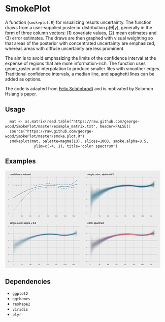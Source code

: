 # SmokePlot

A function (```smokeplot.R```) for visualizing results uncertainty. The function draws from a user-supplied posterior distribution p(θ|y), generally in the form of three column vectors: (1) covariate values, (2) mean estimates and (3) error estimates. The draws are then graphed with visual weighting so that areas of the posterior with concentrated uncertainty are emphasized, whereas areas with diffuse uncertainty are less prominent. 

The aim is to avoid emphasizing the limits of the confidence interval at the expense of regions that are more information-rich. The function uses geom_raster and interpolation to produce smaller files with smoother edges. Traditional confidence intervals, a median line, and spaghetti lines can be added as options.

The code is adapted from [Felix Schönbrodt](http://www.nicebread.de/visually-weighted-watercolor-plots-new-variants-please-vote/) and is motivated by Solomon Hsiang's [paper](http://papers.ssrn.com/sol3/papers.cfm?abstract_id=2265501).

## Usage
```
  mat <- as.matrix(read.table("https://raw.github.com/george-wood/SmokePlot/master/example_matrix.txt", header=FALSE))
  source("https://raw.github.com/george-wood/SmokePlot/master/smoke.plot.R")
  smokeplot(mat, palette=magma(10), slices=1000, smoke.alpha=0.5,
             ylim=c(-4, 1), title='color spectrum')
```

## Examples
![Ex1](/img/smoke_plots.png)

## Dependencies
* ```ggplot2```
* ```ggthemes```
* ```reshape2```
* ```viridis```
* ```plyr```
